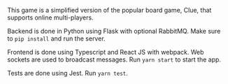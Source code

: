 This game is a simplified version of the popular board game, Clue, that supports online multi-players.

Backend is done in Python using Flask with optional RabbitMQ. Make sure to `pip install` and run the server.

Frontend is done using Typescript and React JS with webpack. Web sockets are used to broadcast messages. Run `yarn start` to start the app.

Tests are done using Jest. Run `yarn test`.
